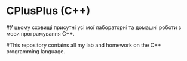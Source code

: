 # CPlusPlus (C++)

#У цьому сховищі присутні усі мої лабораторні та домашні роботи з мови програмування C++.

#This repository contains all my lab and homework on the C++ programming language.
 
